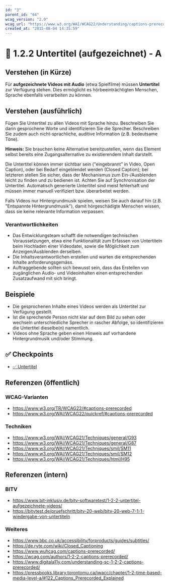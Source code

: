 ```yaml
---
id: "3"
parent_id: "64"
wcag_version: "2.0"
wcag_url: "https://www.w3.org/WAI/WCAG22/Understanding/captions-prerecorded.html"
created_at: "2015-08-04 14:35:59"
---
```


# 📜 1.2.2 Untertitel (aufgezeichnet) - A

## Verstehen (in Kürze)

Für **aufgezeichnete Videos mit Audio** (etwa Spielfilme) müssen **Untertitel** zur Verfügung stehen. Dies ermöglicht es hörbeeinträchtigten Menschen, Sprache ebenfalls verarbeiten zu können.

## Verstehen (ausführlich)

Fügen Sie Untertitel zu allen Videos mit Sprache hinzu. Beschreiben Sie darin gesprochene Worte und identifizieren Sie die Sprecher. Beschreiben Sie zudem auch nicht-sprachliche, auditive Information (z.B. bedeutsame Töne).

**Hinweis:** Sie brauchen keine Alternative bereitzustellen, wenn das Element selbst bereits eine Zugangsalternative zu existierendem Inhalt darstellt.

Die Untertitel können immer sichtbar sein ("eingebrannt" in Video, Open Caption), oder bei Bedarf eingeblendet werden (Closed Caption); bei letzteren stellen Sie sicher, dass der Mechanismus zum Ein-/Ausblenden leicht zu finden und zu bedienen ist. Achten Sie auf Synchronisation der Untertitel. Automatisch generierte  Untertitel sind meist fehlerhaft und müssen immer manuell verifiziert bzw. überarbeitet werden.

Falls Videos nur Hintergrundmusik spielen, weisen Sie auch darauf hin (z.B. "Entspannte Hintergrundmusik"), damit hörgeschädigte Menschen wissen, dass sie keine relevante Information verpassen.

### Verantwortlichkeiten

- Das Entwicklungsteam schafft die notwendigen technischen Voraussetzungen, etwa eine Funktionalität zum Erfassen von Untertiteln beim Hochladen einer Videodatei, sowie die Möglichkeit zum Anzeigen/Ausblenden derselben.
- Die Inhaltsverantwortlichen erstellen und warten die entsprechenden Inhalte anforderungsgemäss.
- Auftraggebende sollten sich bewusst sein, dass das Erstellen von zugänglichen Audio- und Videoinhalten einen entsprechenden Zusatzaufwand mit sich bringt.

## Beispiele

- Die gesprochenen Inhalte eines Videos werden als Untertitel zur Verfügung gestellt.
- Ist die sprechende Person nicht klar auf dem Bild zu sehen oder wechseln unterschiedliche Sprecher in rascher Abfolge, so identifizieren die Untertitel dieselbe(n) namentlich.
- Videos ohne Sprache geben einen Hinweis auf vorhandene Hintergrundmusik und/oder Stimmung.

## ✅ Checkpoints

- [✅ Untertitel](untertitel)

## Referenzen (öffentlich)

### WCAG-Varianten

- <https://www.w3.org/TR/WCAG22/#captions-prerecorded>
- <https://www.w3.org/WAI/WCAG22/quickref/#captions-prerecorded>

### Techniken

- <https://www.w3.org/WAI/WCAG21/Techniques/general/G93>
- <https://www.w3.org/WAI/WCAG21/Techniques/general/G87>
- <https://www.w3.org/WAI/WCAG21/Techniques/smil/SM11>
- <https://www.w3.org/WAI/WCAG21/Techniques/smil/SM12>
- <https://www.w3.org/WAI/WCAG21/Techniques/html/H95>

## Referenzen (intern)

### BITV

- <https://www.bit-inklusiv.de/bitv-softwaretest/1-2-2-untertitel-aufgezeichnete-videos/>
- <https://bitvtest.de/pruefschritt/bitv-20-web/bitv-20-web-7-1-1-wiedergabe-von-untertiteln>

### Weiteres

- <https://www.bbc.co.uk/accessibility/forproducts/guides/subtitles/>
- <https://de.ryte.com/wiki/Closed_Captioning>
- <https://www.wuhcag.com/captions-prerecorded/>
- <https://wcag.com/authors/1-2-2-captions-prerecorded/>
- <https://www.digitala11y.com/understanding-sc-1-2-2-captions-prerecorded/>
- <https://pressbooks.library.torontomu.ca/iwacc/chapter/1-2-time-based-media-level-a/#122_Captions_Prerecorded_Explained>